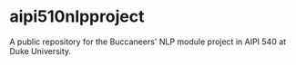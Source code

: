 # aipi510nlpproject
A public repository for the Buccaneers' NLP module project in AIPI 540 at Duke University.
